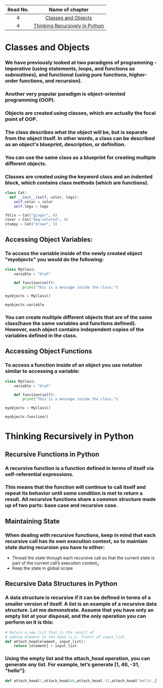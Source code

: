 |Read No. | Name of chapter|
|:---------: |:--------------:|
|4|[Classes and Objects](Classes_and_Objects.md)
|4|[Thinking Recursively in Python](Thinking-Recursively-in-Python.md)








# Classes and Objects

### We have previously looked at two paradigms of programming - imperative (using statements, loops, and functions as subroutines), and functional (using pure functions, higher-order functions, and recursion).

### Another very popular paradigm is object-oriented programming (OOP).
### Objects are created using classes, which are actually the focal point of OOP.
### The class describes what the object will be, but is separate from the object itself. In other words, a class can be described as an object's blueprint, description, or definition.
### You can use the same class as a blueprint for creating multiple different objects.

### Classes are created using the keyword **class** and an indented block, which contains class methods (which are functions).

```python
class Cat:
  def __init__(self, color, legs):
    self.color = color
    self.legs = legs

felix = Cat("ginger", 4)
rover = Cat("dog-colored", 4)
stumpy = Cat("brown", 3)
```

## Accessing Object Variables:

### To access the variable inside of the newly created object "myobjectx" you would do the following:

```python
class MyClass:
    variable = "blah"

    def function(self):
        print("This is a message inside the class.")

myobjectx = MyClass()

myobjectx.variable
```

### You can create multiple different objects that are of the same class(have the same variables and functions defined). However, each object contains independent copies of the variables defined in the class.

## Accessing Object Functions

### To access a function inside of an object you use notation similar to accessing a variable:
```python
class MyClass:
    variable = "blah"

    def function(self):
        print("This is a message inside the class.")

myobjectx = MyClass()

myobjectx.function()
```




# Thinking Recursively in Python

## Recursive Functions in Python

###  A recursive function is a function defined in terms of itself via self-referential expressions.

### This means that the function will continue to call itself and repeat its behavior until some condition is met to return a result. All recursive functions share a common structure made up of two parts: base case and recursive case.


## Maintaining State

### When dealing with recursive functions, keep in mind that each recursive call has its own execution context, so to maintain state during recursion you have to either:

- Thread the state through each recursive call so that the current state is part of the current call’s execution contextز
- Keep the state in global scope


## Recursive Data Structures in Python

### A data structure is recursive if it can be deﬁned in terms of a smaller version of itself. A list is an example of a recursive data structure. Let me demonstrate. Assume that you have only an empty list at your disposal, and the only operation you can perform on it is this:
```python
# Return a new list that is the result of
# adding element to the head (i.e. front) of input_list
def attach_head(element, input_list):
    return [element] + input_list
```

### Using the empty list and the attach_head operation, you can generate any list. For example, let’s generate [1, 46, -31, "hello"]:

```python
def attach_head(1,attach_head(46,attach_head(-33,attach_head('hello',[]))))
```

